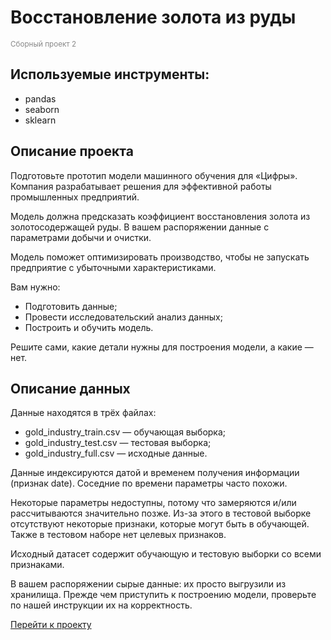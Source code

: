 <!-- 14 -->
# Восстановление золота из руды
<span style="color:#888;"><sub>Сборный проект 2</sub></span>

## Используемые инструменты:
* pandas
* seaborn
* sklearn

## Описание проекта
Подготовьте прототип модели машинного обучения для «Цифры». Компания разрабатывает решения для эффективной работы промышленных предприятий.  

Модель должна предсказать коэффициент восстановления золота из золотосодержащей руды. В вашем распоряжении данные с параметрами добычи и очистки.  

Модель поможет оптимизировать производство, чтобы не запускать предприятие с убыточными характеристиками.  

Вам нужно:  

* Подготовить данные;
* Провести исследовательский анализ данных;
* Построить и обучить модель.  

Решите сами, какие детали нужны для построения модели, а какие — нет.

## Описание данных
Данные находятся в трёх файлах:  

* gold_industry_train.csv — обучающая выборка;
* gold_industry_test.csv — тестовая выборка;
* gold_industry_full.csv — исходные данные.  

Данные индексируются датой и временем получения информации (признак date). Соседние по времени параметры часто похожи.  

Некоторые параметры недоступны, потому что замеряются и/или рассчитываются значительно позже. Из-за этого в тестовой выборке отсутствуют некоторые признаки, которые могут быть в обучающей. Также в тестовом наборе нет целевых признаков.  

Исходный датасет содержит обучающую и тестовую выборки со всеми признаками.  

В вашем распоряжении сырые данные: их просто выгрузили из хранилища. Прежде чем приступить к построению модели, проверьте по нашей инструкции их на корректность.  


[Перейти к проекту](c5108c80-06b4-42ce-864f-45cd626e9e0d.ipynb)
